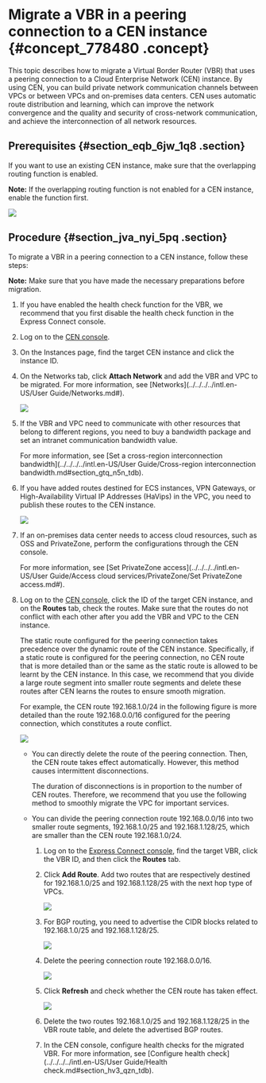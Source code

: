 # Migrate a VBR in a peering connection to a CEN instance {#concept_778480 .concept}

This topic describes how to migrate a Virtual Border Router \(VBR\) that uses a peering connection to a Cloud Enterprise Network \(CEN\) instance. By using CEN, you can build private network communication channels between VPCs or between VPCs and on-premises data centers. CEN uses automatic route distribution and learning, which can improve the network convergence and the quality and security of cross-network communication, and achieve the interconnection of all network resources.

## Prerequisites {#section_eqb_6jw_1q8 .section}

If you want to use an existing CEN instance, make sure that the overlapping routing function is enabled.

**Note:** If the overlapping routing function is not enabled for a CEN instance, enable the function first.

![](http://static-aliyun-doc.oss-cn-hangzhou.aliyuncs.com/assets/img/630333/156413535049935_en-US.png)

## Procedure {#section_jva_nyi_5pq .section}

To migrate a VBR in a peering connection to a CEN instance, follow these steps:

**Note:** Make sure that you have made the necessary preparations before migration.

1.  If you have enabled the health check function for the VBR, we recommend that you first disable the health check function in the Express Connect console.
2.  Log on to the [CEN console](https://cen.console.aliyun.com).
3.  On the Instances page, find the target CEN instance and click the instance ID.
4.  On the Networks tab, click **Attach Network** and add the VBR and VPC to be migrated. For more information, see [Networks](../../../../intl.en-US/User Guide/Networks.md#).

    ![](http://static-aliyun-doc.oss-cn-hangzhou.aliyuncs.com/assets/img/630370/156413535049948_en-US.png)

5.  If the VBR and VPC need to communicate with other resources that belong to different regions, you need to buy a bandwidth package and set an intranet communication bandwidth value.

    For more information, see [Set a cross-region interconnection bandwidth](../../../../intl.en-US/User Guide/Cross-region interconnection bandwidth.md#section_gtq_n5n_tdb).

6.  If you have added routes destined for ECS instances, VPN Gateways, or High-Availability Virtual IP Addresses \(HaVips\) in the VPC, you need to publish these routes to the CEN instance.

    ![](http://static-aliyun-doc.oss-cn-hangzhou.aliyuncs.com/assets/img/630439/156413535049940_en-US.png)

7.  If an on-premises data center needs to access cloud resources, such as OSS and PrivateZone, perform the configurations through the CEN console.

    For more information, see [Set PrivateZone access](../../../../intl.en-US/User Guide/Access cloud services/PrivateZone/Set PrivateZone access.md#).

8.  Log on to the [CEN console](https://cen.console.aliyun.com/cen/detail/cen-0e7i2gmdfs6ymbxgay/route), click the ID of the target CEN instance, and on the **Routes** tab, check the routes. Make sure that the routes do not conflict with each other after you add the VBR and VPC to the CEN instance.

    The static route configured for the peering connection takes precedence over the dynamic route of the CEN instance. Specifically, if a static route is configured for the peering connection, no CEN route that is more detailed than or the same as the static route is allowed to be learnt by the CEN instance. In this case, we recommend that you divide a large route segment into smaller route segments and delete these routes after CEN learns the routes to ensure smooth migration.

    For example, the CEN route 192.168.1.0/24 in the following figure is more detailed than the route 192.168.0.0/16 configured for the peering connection, which constitutes a route conflict.

    ![](http://static-aliyun-doc.oss-cn-hangzhou.aliyuncs.com/assets/img/630370/156413535049949_en-US.png)

    -   You can directly delete the route of the peering connection. Then, the CEN route takes effect automatically. However, this method causes intermittent disconnections.

        The duration of disconnections is in proportion to the number of CEN routes. Therefore, we recommend that you use the following method to smoothly migrate the VPC for important services.

    -   You can divide the peering connection route 192.168.0.0/16 into two smaller route segments, 192.168.1.0/25 and 192.168.1.128/25, which are smaller than the CEN route 192.168.1.0/24.
        1.  Log on to the [Express Connect console](https://expressconnectnext.console.aliyun.com/vbr/cn-hangzhou/detail/vbr-bp1qg7vzlr2kjeak81e28), find the target VBR, click the VBR ID, and then click the **Routes** tab.
        2.  Click **Add Route**. Add two routes that are respectively destined for 192.168.1.0/25 and 192.168.1.128/25 with the next hop type of VPCs.

            ![](http://static-aliyun-doc.oss-cn-hangzhou.aliyuncs.com/assets/img/630370/156413535049950_en-US.png)

        3.  For BGP routing, you need to advertise the CIDR blocks related to 192.168.1.0/25 and 192.168.1.128/25.

            ![](http://static-aliyun-doc.oss-cn-hangzhou.aliyuncs.com/assets/img/630370/156413535149951_en-US.png)

        4.  Delete the peering connection route 192.168.0.0/16.

            ![](http://static-aliyun-doc.oss-cn-hangzhou.aliyuncs.com/assets/img/630370/156413535149952_en-US.png)

        5.  Click **Refresh** and check whether the CEN route has taken effect.

            ![](http://static-aliyun-doc.oss-cn-hangzhou.aliyuncs.com/assets/img/630370/156413535149953_en-US.png)

        6.  Delete the two routes 192.168.1.0/25 and 192.168.1.128/25 in the VBR route table, and delete the advertised BGP routes.
        7.  In the CEN console, configure health checks for the migrated VBR. For more information, see [Configure health check](../../../../intl.en-US/User Guide/Health check.md#section_hv3_qzn_tdb).

